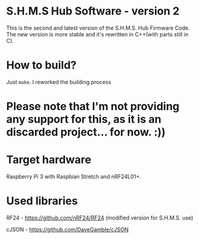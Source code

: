 # S.H.M.S Hub Software - version 2

This is the second and latest version of the S.H.M.S. Hub Firmware Code. The new version is more stable and it's rewritten in C++(with parts still in C).

# How to build?

Just `make`. I reworked the building process

# Please note that I'm not providing any support for this, as it is an discarded project... for now. :))

# Target hardware

Raspberry Pi 3 with Raspbian Stretch and nRF24L01+.

# Used libraries

RF24 - https://github.com/nRF24/RF24
(modified version for S.H.M.S. use)

cJSON - https://github.com/DaveGamble/cJSON